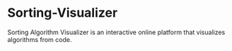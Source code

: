 # Sorting-Visualizer
Sorting Algorithm Visualizer is an interactive online platform that visualizes algorithms from code.
